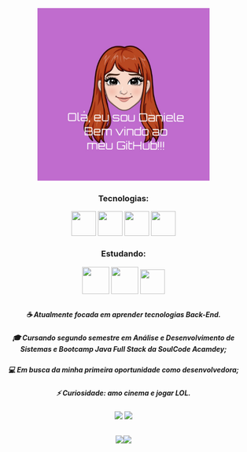 <div align="center">
     <img src="BE2ABFB2-BA1D-46F0-AFE1-DFB928EB795D.jpeg" width="350" heigh="350"/>
</div>

<div align="center">
     
### **Tecnologias:**
     
</div>

<div align="center"> 
     <img src="https://cdn.jsdelivr.net/gh/devicons/devicon/icons/html5/html5-plain-wordmark.svg" width="50" height="50"/>  <img src="https://cdn.jsdelivr.net/gh/devicons/devicon/icons/css3/css3-plain-wordmark.svg" width="50" height="50" />  <img src="https://cdn.jsdelivr.net/gh/devicons/devicon/icons/javascript/javascript-original.svg" width="50" height="50"/>  <img src="https://cdn.jsdelivr.net/gh/devicons/devicon/icons/wordpress/wordpress-plain-wordmark.svg" width="50" height="50"/>
</div>    
<div align="center">
     
### **Estudando:**
     
</div>
<div align="center">
     <img src="https://cdn.jsdelivr.net/gh/devicons/devicon/icons/java/java-original-wordmark.svg" width="55" height="55"/> <img src="https://cdn.jsdelivr.net/gh/devicons/devicon/icons/spring/spring-original-wordmark.svg" width="55" height="55" /> <img src="https://cdn.jsdelivr.net/gh/devicons/devicon/icons/angularjs/angularjs-plain.svg" width="50" height="50" />
                   
</div>
     
</div>

##
<div align="center">

##### ☕ Atualmente focada em aprender tecnologias Back-End.                
##### 🎓 Cursando segundo semestre em Análise e Desenvolvimento de Sistemas e Bootcamp Java Full Stack da SoulCode Acamdey;
##### 💻 Em busca da minha primeira oportunidade como desenvolvedora;
##### ⚡ Curiosidade: amo cinema e jogar LOL.

</div>


<div align="center">
     <a href = "mailto:danyelly_mell@hotmail.com"><img src="https://img.shields.io/badge/-Gmail-%23333?style=for-the-badge&logo=gmail&logoColor=white" target="_blank"></a>
  <a href="https://www.linkedin.com/in/daniele-flaviane-santos-almeida/" target="_blank"><img src="https://img.shields.io/badge/-LinkedIn-%230077B5?style=for-the-badge&logo=linkedin&logoColor=white" target="_blank"></a> 
</div>

##

<div align="center">
        <img height="150em" src="https://github-readme-stats.vercel.app/api?username=daniflav94&show_icons=true&theme=dracula&include_all_commits=true&count_private=true"/><img height="150em" src="https://github-readme-stats.vercel.app/api/top-langs/?username=daniflav94&layout=compact&langs_count=7&theme=dracula"/>
     
   
</div>
       

